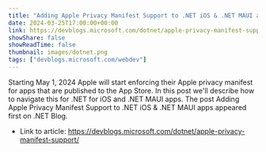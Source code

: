 ```yaml
---
title: "Adding Apple Privacy Manifest Support to .NET iOS & .NET MAUI apps"
date: 2024-03-25T17:00:00+00:00
link: https://devblogs.microsoft.com/dotnet/apple-privacy-manifest-support/
showShare: false
showReadTime: false
thumbnail: images/dotnet.png
tags: ["devblogs.microsoft.com/webdev"]
---
```

Starting May 1, 2024 Apple will start enforcing their Apple privacy manifest for apps that are published to the App Store. In this post we'll describe how to navigate this for .NET for iOS and .NET MAUI apps.
The post Adding Apple Privacy Manifest Support to .NET iOS & .NET MAUI apps appeared first on .NET Blog.

- Link to article: https://devblogs.microsoft.com/dotnet/apple-privacy-manifest-support/